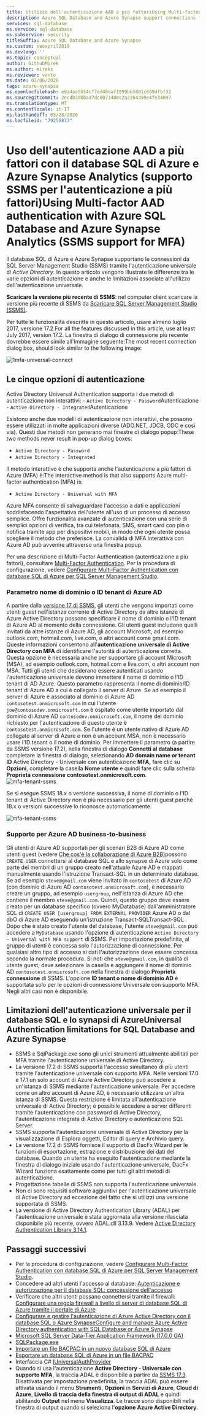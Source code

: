 ```yaml
---
title: Utilizzo dell'autenticazione AAD a più fattoriUsing Multi-factor AAD authentication
description: Azure SQL Database and Azure Synapse support connections from SQL Server Management Studio (SSMS) using Active Directory Universal Authentication.
services: sql-database
ms.service: sql-database
ms.subservice: security
titleSuffix: Azure SQL Database and Azure Synapse
ms.custom: seoapril2019
ms.devlang: ''
ms.topic: conceptual
author: GithubMirek
ms.author: mireks
ms.reviewer: vanto
ms.date: 02/06/2020
tags: azure-synapse
ms.openlocfilehash: e9a4aa5b54cf7ed48daf1899bb5801c609dfbf32
ms.sourcegitcommit: 2ec4b3d0bad7dc0071400c2a2264399e4fe34897
ms.translationtype: MT
ms.contentlocale: it-IT
ms.lasthandoff: 03/28/2020
ms.locfileid: "79255873"
---
```

# <a name="using-multi-factor-aad-authentication-with-azure-sql-database-and-azure-synapse-analytics-ssms-support-for-mfa"></a>Uso dell'autenticazione AAD a più fattori con il database SQL di Azure e Azure Synapse Analytics (supporto SSMS per l'autenticazione a più fattori)Using Multi-factor AAD authentication with Azure SQL Database and Azure Synapse Analytics (SSMS support for MFA)
Il database SQL di Azure e Azure Synapse supportano le connessioni da SQL Server Management Studio (SSMS) tramite l'autenticazione universale di *Active Directory*. In questo articolo vengono illustrate le differenze tra le varie opzioni di autenticazione e anche le limitazioni associate all'utilizzo dell'autenticazione universale. 

**Scaricare la versione più recente di SSMS**: nel computer client scaricare la versione più recente di SSMS da [Scaricare SQL Server Management Studio (SSMS)](https://msdn.microsoft.com/library/mt238290.aspx). 


Per tutte le funzionalità descritte in questo articolo, usare almeno luglio 2017, versione 17.2.For all the features discussed in this article, use at least July 2017, version 17.2.  La finestra di dialogo di connessione più recente dovrebbe essere simile all'immagine seguente:The most recent connection dialog box, should look similar to the following image:
 
  ![1mfa-universal-connect](./media/sql-database-ssms-mfa-auth/1mfa-universal-connect.png "Completa la casella Nome utente.")  

## <a name="the-five-authentication-options"></a>Le cinque opzioni di autenticazione  

Active Directory Universal Authentication supporta i due metodi di autenticazione non interattivi:
    - `Active Directory - Password`Autenticazione
    - `Active Directory - Integrated`Autenticazione

Esistono anche due modelli di autenticazione non interattivi, che possono essere utilizzati in molte applicazioni diverse (ADO.NET, JDCB, ODC e così via). Questi due metodi non generano mai finestre di dialogo popup:These two methods never result in pop-up dialog boxes: 
- `Active Directory - Password` 
- `Active Directory - Integrated` 

Il metodo interattivo è che supporta anche l'autenticazione a più fattori di Azure (MFA) è:The interactive method is that also supports Azure multi-factor authentication (MFA) is: 
- `Active Directory - Universal with MFA` 


Azure MFA consente di salvaguardare l'accesso a dati e applicazioni soddisfacendo l'aspettativa dell'utente all'uso di un processo di accesso semplice. Offre funzionalità avanzate di autenticazione con una serie di semplici opzioni di verifica, tra cui telefonata, SMS, smart card con pin o notifica tramite app per dispositivi mobili, in modo che ogni utente possa scegliere il metodo che preferisce. La convalida di MFA interattiva con Azure AD può avvenire attraverso una finestra popup.

Per una descrizione di Multi-Factor Authentication (autenticazione a più fattori), consultare [Multi-Factor Authentication](../active-directory/authentication/multi-factor-authentication.md).
Per la procedura di configurazione, vedere [Configurare Multi-Factor Authentication con database SQL di Azure per SQL Server Management Studio](sql-database-ssms-mfa-authentication-configure.md).

### <a name="azure-ad-domain-name-or-tenant-id-parameter"></a>Parametro nome di dominio o ID tenant di Azure AD   

A partire dalla [versione 17 di SSMS](https://docs.microsoft.com/sql/ssms/download-sql-server-management-studio-ssms), gli utenti che vengono importati come utenti guest nell'istanza corrente di Active Directory da altre istanze di Azure Active Directory possono specificare il nome di dominio o l'ID tenant di Azure AD al momento della connessione. Gli utenti guest includono quelli invitati da altre istanze di Azure AD, gli account Microsoft, ad esempio outlook.com, hotmail.com, live.com, o altri account come gmail.com. Queste informazioni consentono all'**autenticazione universale di Active Directory con MFA** di identificare l'autorità di autenticazione corretta. Questa opzione è necessaria anche per supportare gli account Microsoft (MSA), ad esempio outlook.com, hotmail.com e live.com, o altri account non MSA. Tutti gli utenti che desiderano essere autenticati usando l'autenticazione universale devono immettere il nome di dominio o l'ID tenant di AD Azure. Questo parametro rappresenta il nome di dominio/ID tenant di Azure AD a cui è collegato il server di Azure. Se ad esempio il server di Azure è associato al dominio di Azure AD `contosotest.onmicrosoft.com` in cui l'utente `joe@contosodev.onmicrosoft.com` è ospitato come utente importato dal dominio di Azure AD `contosodev.onmicrosoft.com`, il nome del dominio richiesto per l'autenticazione di questo utente è `contosotest.onmicrosoft.com`. Se l'utente è un utente nativo di Azure AD collegato al server di Azure e non è un account MSA, non è necessario usare l'ID tenant o il nome di dominio. Per immettere il parametro (a partire da SSMS versione 17.2), nella finestra di dialogo **Connetti al database** completare la finestra di dialogo, selezionando **AD domain name or tenant ID** Active Directory - Universale con autenticazione **MFA,** fare clic su **Opzioni**, completare la casella **Nome utente** e quindi fare clic sulla scheda **Proprietà connessione** **contosotest.onmicrosoft.com**.  
   ![mfa-tenant-ssms](./media/sql-database-ssms-mfa-auth/mfa-tenant-ssms.png)

Se si esegue SSMS 18.x o versione successiva, il nome di dominio o l'ID tenant di Active Directory non è più necessario per gli utenti guest perché 18.x o versioni successive lo riconosce automaticamente.

   ![mfa-tenant-ssms](./media/sql-database-ssms-mfa-auth/mfa-no-tenant-ssms.png)

### <a name="azure-ad-business-to-business-support"></a>Supporto per Azure AD business-to-business   
Gli utenti di Azure AD supportati per gli scenari B2B di Azure AD come utenti guest (vedere [Che cos'è la collaborazione di Azure B2B)](../active-directory/active-directory-b2b-what-is-azure-ad-b2b.md)possono `CREATE USER` connettersi al database SQL e allo synapse di Azure solo come parte dei membri di un gruppo creato nell'attuale Azure AD e mappati manualmente usando l'istruzione Transact-SQL in un determinato database. Se ad esempio `steve@gmail.com` viene invitato in `contosotest` di Azure AD (con dominio di Azure AD `contosotest.onmicrosoft.com`), è necessario creare un gruppo, ad esempio `usergroup`, nell'istanza di Azure AD che contiene il membro `steve@gmail.com`. Quindi, questo gruppo deve essere creato per un database specifico (ovvero MyDatabase) dall'amministratore SQL di `CREATE USER [usergroup] FROM EXTERNAL PROVIDER` Azure AD o dal dbO di Azure AD eseguendo un'istruzione Transact-SQLTransact-SQL . Dopo che è stato creato l'utente del database, l'utente `steve@gmail.com` può accedere a `MyDatabase` usando l'opzione di autenticazione `Active Directory – Universal with MFA support` di SSMS. Per impostazione predefinita, al gruppo di utenti è concessa solo l'autorizzazione di connessione. Per qualsiasi altro tipo di accesso ai dati l'autorizzazione deve essere concessa secondo la normale procedura. Si noti che `steve@gmail.com`, in qualità di utente guest, deve selezionare la casella e aggiungere il nome di dominio AD `contosotest.onmicrosoft.com` nella finestra di dialogo **Proprietà connessione** di SSMS. L'opzione **ID tenant o nome di dominio AD** è supportata solo per le opzioni di connessione Universale con supporto MFA. Negli altri casi non è disponibile.

## <a name="universal-authentication-limitations-for-sql-database-and-azure-synapse"></a>Limitazioni dell'autenticazione universale per il database SQL e lo synapsi di AzureUniversal Authentication limitations for SQL Database and Azure Synapse
- SSMS e SqlPackage.exe sono gli unici strumenti attualmente abilitati per MFA tramite l'autenticazione universale di Active Directory.
- La versione 17.2 di SSMS supporta l'accesso simultaneo di più utenti tramite l'autenticazione universale con supporto MFA. Nelle versioni 17.0 e 17.1 un solo account di Azure Active Directory può accedere a un'istanza di SSMS mediante l'autenticazione universale. Per accedere come un altro account di Azure AD, è necessario utilizzare un'altra istanza di SSMS. Questa restrizione è limitata all'autenticazione universale di Active Directory; è possibile accedere a server differenti tramite l'autenticazione con password di Active Directory, l'autenticazione integrata di Active Directory o autenticazione SQL Server.
- SSMS supporta l'autenticazione universale di Active Directory per la visualizzazione di Esplora oggetti, Editor di query e Archivio query.
- La versione 17.2 di SSMS fornisce il supporto di DacFx Wizard per le funzioni di esportazione, estrazione e distribuzione dei dati del database. Quando un utente ha eseguito l'autenticazione mediante la finestra di dialogo iniziale usando l'autenticazione universale, DacFx Wizard funziona esattamente come per tutti gli altri metodi di autenticazione.
- Progettazione tabelle di SSMS non supporta l'autenticazione universale.
- Non ci sono requisiti software aggiuntivi per l'autenticazione universale di Active Directory ad eccezione del fatto che si utilizzi una versione supportata di SSMS.  
- La versione di Active Directory Authentication Library (ADAL) per l'autenticazione universale è stata aggiornata alla versione rilasciata disponibile più recente, ovvero ADAL.dll 3.13.9. Vedere [Active Directory Authentication Library 3.14.1](https://www.nuget.org/packages/Microsoft.IdentityModel.Clients.ActiveDirectory/).  


## <a name="next-steps"></a>Passaggi successivi

- Per la procedura di configurazione, vedere [Configurare Multi-Factor Authentication con database SQL di Azure per SQL Server Management Studio](sql-database-ssms-mfa-authentication-configure.md).
- Concedere ad altri utenti l'accesso al database: [Autenticazione e autorizzazione per il database SQL: concessione dell'accesso](sql-database-manage-logins.md)  
- Verificare che altri utenti possano connettersi tramite il firewall: [Configurare una regola firewall a livello di server di database SQL di Azure tramite il portale di Azure](sql-database-configure-firewall-settings.md)  
- [Configurare e gestire l'autenticazione di Azure Active Directory con il database SQL o Azure SynapseConfigure and manage Azure Active Directory authentication with SQL Database or Azure Synapse](sql-database-aad-authentication-configure.md)  
- [Microsoft SQL Server Data-Tier Application Framework (17.0.0 GA)](https://www.microsoft.com/download/details.aspx?id=55088)  
- [SQLPackage.exe](https://docs.microsoft.com/sql/tools/sqlpackage)  
- [Importare un file BACPAC in un nuovo database SQL di Azure](../sql-database/sql-database-import.md)  
- [Esportare un database SQL di Azure in un file BACPAC](../sql-database/sql-database-export.md)  
- Interfaccia C# [IUniversalAuthProvider](https://msdn.microsoft.com/library/microsoft.sqlserver.dac.iuniversalauthprovider.aspx)  
- Quando si usa l'autenticazione **Active Directory - Universale con supporto MFA**, la traccia ADAL è disponibile a partire da [SSMS 17.3](https://docs.microsoft.com/sql/ssms/download-sql-server-management-studio-ssms). Disattivata per impostazione predefinita, la traccia ADAL può essere attivata usando il menu **Strumenti**, **Opzioni** in **Servizi di Azure**, **Cloud di Azure**, **Livello di traccia della finestra di output di ADAL** e quindi abilitando **Output** nel menu **Visualizza**. Le tracce sono disponibili nella finestra di output quando si seleziona l'**opzione Azure Active Directory**.  

